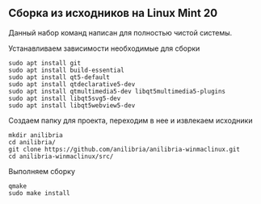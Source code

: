 ## Сборка из исходников на Linux Mint 20

Данный набор команд написан для полностью чистой системы.

Устанавливаем зависимости необходимые для сборки
```shell
sudo apt install git
sudo apt install build-essential
sudo apt install qt5-default
sudo apt install qtdeclarative5-dev
sudo apt install qtmultimedia5-dev libqt5multimedia5-plugins
sudo apt install libqt5svg5-dev
sudo apt install libqt5webview5-dev
```
Создаем папку для проекта, переходим в нее и извлекаем исходники
```shell
mkdir anilibria
cd anilibria/
git clone https://github.com/anilibria/anilibria-winmaclinux.git
cd anilibria-winmaclinux/src/
```
Выполняем сборку
```shell
qmake
sudo make install
```

